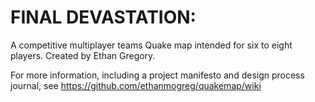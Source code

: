 # <h1> FINAL DEVASTATION:
  A competitive multiplayer teams Quake map intended for six to eight players. 
  Created by Ethan Gregory.
  
  For more information, including a project manifesto and design process journal, see https://github.com/ethanmogreg/quakemap/wiki
